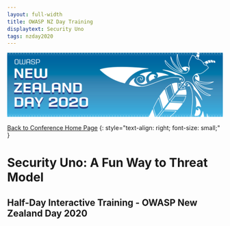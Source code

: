 ```yaml
---
layout: full-width
title: OWASP NZ Day Training
displaytext: Security Uno
tags: nzday2020
---
```


[![Conference Web Banner](../../assets/images/Web_Banner-OWASP_NZ_Day_2020.jpg)](/www-event-2020-NewZealandDay)

[Back to Conference Home Page](/www-event-2020-NewZealandDay)
{: style="text-align: right; font-size: small;" }

# Security Uno: A Fun Way to Threat Model

## Half-Day Interactive Training - OWASP New Zealand Day 2020

